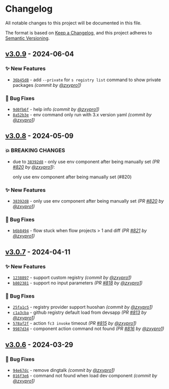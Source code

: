 # Changelog
All notable changes to this project will be documented in this file.

The format is based on [Keep a Changelog](https://keepachangelog.com/en/1.0.0/),
and this project adheres to [Semantic Versioning](https://semver.org/spec/v2.0.0.html).

## [v3.0.9] - 2024-06-04
### :sparkles: New Features
- [`36b45d8`](https://github.com/Serverless-Devs/Serverless-Devs/commit/36b45d8d6adf8add31f87b0c6d435065746893ed) - add `--private` for `s registry list` command to show private packages *(commit by [@zxypro1](https://github.com/zxypro1))*

### :bug: Bug Fixes
- [`9d0fb6f`](https://github.com/Serverless-Devs/Serverless-Devs/commit/9d0fb6fd98e4aed436e15aea6ccc357f833f553e) - help info *(commit by [@zxypro1](https://github.com/zxypro1))*
- [`8a52b3e`](https://github.com/Serverless-Devs/Serverless-Devs/commit/8a52b3e8859ff3759a96864b86d8304148e636cf) - env command only run with 3.x version yaml *(commit by [@zxypro1](https://github.com/zxypro1))*


## [v3.0.8] - 2024-05-09
### :boom: BREAKING CHANGES
- due to [`38392d8`](https://github.com/Serverless-Devs/Serverless-Devs/commit/38392d8e961889213b361fadda60fbab182fbd1f) - only use env component after being manually set *(PR [#820](https://github.com/Serverless-Devs/Serverless-Devs/pull/820) by [@zxypro1](https://github.com/zxypro1))*:

  only use env component after being manually set (#820)


### :sparkles: New Features
- [`38392d8`](https://github.com/Serverless-Devs/Serverless-Devs/commit/38392d8e961889213b361fadda60fbab182fbd1f) - only use env component after being manually set *(PR [#820](https://github.com/Serverless-Devs/Serverless-Devs/pull/820) by [@zxypro1](https://github.com/zxypro1))*

### :bug: Bug Fixes
- [`b6b8494`](https://github.com/Serverless-Devs/Serverless-Devs/commit/b6b8494dc45b1038c132b3b9c2a2922add47c206) - flow stuck when flow projects > 1 and diff *(PR [#821](https://github.com/Serverless-Devs/Serverless-Devs/pull/821) by [@zxypro1](https://github.com/zxypro1))*


## [v3.0.7] - 2024-04-11
### :sparkles: New Features
- [`1238897`](https://github.com/Serverless-Devs/Serverless-Devs/commit/1238897ffea71ef540d542b3ea0df73fabaa9021) - support custom registry *(commit by [@zxypro1](https://github.com/zxypro1))*
- [`b802381`](https://github.com/Serverless-Devs/Serverless-Devs/commit/b802381f7ca5acd1758338743c2d190a746121e6) - support no input parameters *(PR [#818](https://github.com/Serverless-Devs/Serverless-Devs/pull/818) by [@zxypro1](https://github.com/zxypro1))*

### :bug: Bug Fixes
- [`25fa1c5`](https://github.com/Serverless-Devs/Serverless-Devs/commit/25fa1c523c705532de00c07a164bda824963b435) - registry provider support huoshan *(commit by [@zxypro1](https://github.com/zxypro1))*
- [`c1a3cba`](https://github.com/Serverless-Devs/Serverless-Devs/commit/c1a3cba3d8ed86f3ccd2c680b948b8721f17b75c) - github registry default load from devsapp *(PR [#813](https://github.com/Serverless-Devs/Serverless-Devs/pull/813) by [@zxypro1](https://github.com/zxypro1))*
- [`578af2f`](https://github.com/Serverless-Devs/Serverless-Devs/commit/578af2fcad5073e90bbbbce03cfaaf3066101876) - action `fc3 invoke` timeout *(PR [#815](https://github.com/Serverless-Devs/Serverless-Devs/pull/815) by [@zxypro1](https://github.com/zxypro1))*
- [`9987d34`](https://github.com/Serverless-Devs/Serverless-Devs/commit/9987d3438dee31cb29b7c15d3361c19983f8e379) - component action command not found *(PR [#816](https://github.com/Serverless-Devs/Serverless-Devs/pull/816) by [@zxypro1](https://github.com/zxypro1))*


## [v3.0.6] - 2024-03-29
### :bug: Bug Fixes
- [`94e67dc`](https://github.com/Serverless-Devs/Serverless-Devs/commit/94e67dc6eac0cca8861bc8ff8df5c551db017136) - remove dingtalk *(commit by [@zxypro1](https://github.com/zxypro1))*
- [`016f3e6`](https://github.com/Serverless-Devs/Serverless-Devs/commit/016f3e6b88e1ac23d4c7d3fa375a860f8ff390cd) - command not found when load dev component *(commit by [@zxypro1](https://github.com/zxypro1))*


[v3.0.6]: https://github.com/Serverless-Devs/Serverless-Devs/compare/v3.0.5...v3.0.6
[v3.0.7]: https://github.com/Serverless-Devs/Serverless-Devs/compare/v3.0.6...v3.0.7
[v3.0.8]: https://github.com/Serverless-Devs/Serverless-Devs/compare/v3.0.7...v3.0.8
[v3.0.9]: https://github.com/Serverless-Devs/Serverless-Devs/compare/v3.0.8...v3.0.9

